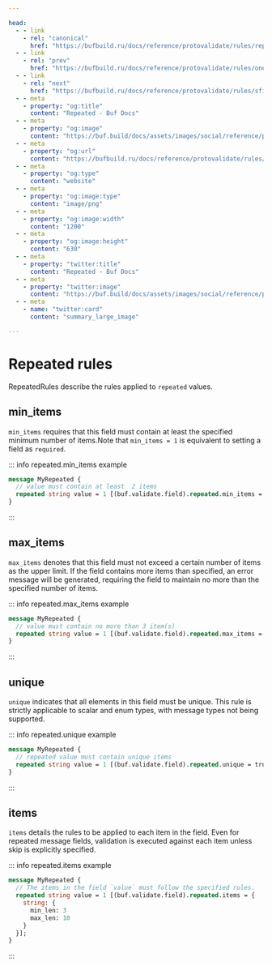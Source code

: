 ```yaml
---

head:
  - - link
    - rel: "canonical"
      href: "https://bufbuild.ru/docs/reference/protovalidate/rules/repeated_rules/"
  - - link
    - rel: "prev"
      href: "https://bufbuild.ru/docs/reference/protovalidate/rules/oneof_rules/"
  - - link
    - rel: "next"
      href: "https://bufbuild.ru/docs/reference/protovalidate/rules/sfixed32_rules/"
  - - meta
    - property: "og:title"
      content: "Repeated - Buf Docs"
  - - meta
    - property: "og:image"
      content: "https://buf.build/docs/assets/images/social/reference/protovalidate/rules/repeated_rules.png"
  - - meta
    - property: "og:url"
      content: "https://bufbuild.ru/docs/reference/protovalidate/rules/repeated_rules/"
  - - meta
    - property: "og:type"
      content: "website"
  - - meta
    - property: "og:image:type"
      content: "image/png"
  - - meta
    - property: "og:image:width"
      content: "1200"
  - - meta
    - property: "og:image:height"
      content: "630"
  - - meta
    - property: "twitter:title"
      content: "Repeated - Buf Docs"
  - - meta
    - property: "twitter:image"
      content: "https://buf.build/docs/assets/images/social/reference/protovalidate/rules/repeated_rules.png"
  - - meta
    - name: "twitter:card"
      content: "summary_large_image"

---
```


# Repeated rules

RepeatedRules describe the rules applied to `repeated` values.

## min_items

`min_items` requires that this field must contain at least the specified minimum number of items.Note that `min_items = 1` is equivalent to setting a field as `required`.

::: info repeated.min_items example

```proto
message MyRepeated {
  // value must contain at least  2 items
  repeated string value = 1 [(buf.validate.field).repeated.min_items = 2];
}
```

:::

## max_items

`max_items` denotes that this field must not exceed a certain number of items as the upper limit. If the field contains more items than specified, an error message will be generated, requiring the field to maintain no more than the specified number of items.

::: info repeated.max_items example

```proto
message MyRepeated {
  // value must contain no more than 3 item(s)
  repeated string value = 1 [(buf.validate.field).repeated.max_items = 3];
}
```

:::

## unique

`unique` indicates that all elements in this field must be unique. This rule is strictly applicable to scalar and enum types, with message types not being supported.

::: info repeated.unique example

```proto
message MyRepeated {
  // repeated value must contain unique items
  repeated string value = 1 [(buf.validate.field).repeated.unique = true];
}
```

:::

## items

`items` details the rules to be applied to each item in the field. Even for repeated message fields, validation is executed against each item unless skip is explicitly specified.

::: info repeated.items example

```proto
message MyRepeated {
  // The items in the field `value` must follow the specified rules.
  repeated string value = 1 [(buf.validate.field).repeated.items = {
    string: {
      min_len: 3
      max_len: 10
    }
  }];
}
```

:::
